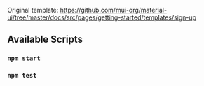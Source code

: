 Original template: https://github.com/mui-org/material-ui/tree/master/docs/src/pages/getting-started/templates/sign-up
## Available Scripts
### `npm start`
### `npm test`
